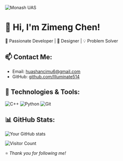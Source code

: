 ![Monash UAS](https://raw.githubusercontent.com/alwinw/alwinw/master/images/Alwin.svg)

# 👋 Hi, I'm Zimeng Chen!  
🚀 Passionate Developer | 🎨 Designer | 💡 Problem Solver  

## 📫 Contact Me:
- Email: huashancimu6@gmail.com 
- GitHub: [github.com/Illuminate514](https://github.com/Illuminate514)  

## 🔧 Technologies & Tools:
![C++](https://img.shields.io/badge/-C++-00599C?style=flat-square&logo=c%2B%2B)
![Python](https://img.shields.io/badge/-Python-3776AB?style=flat-square&logo=python)
![Git](https://img.shields.io/badge/-Git-F05032?style=flat-square&logo=git)
  
## 📊 GitHub Stats:
![Your GitHub stats](https://github-readme-stats.vercel.app/api?username=Illuminate514&show_icons=true&theme=radical)

![Visitor Count](https://komarev.com/ghpvc/?username=Illuminate514&color=blue)


⭐️ *Thank you for following me!*

